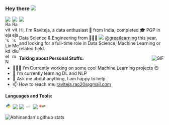 ### Hey there <img src="https://media.giphy.com/media/hvRJCLFzcasrR4ia7z/giphy.gif" width="25px">

<a href="https://www.linkedin.com/in/raviteja-m-028962182/">
  <img align="left" alt="Raviteja's LinkdeIN" width="22px" src="https://cdn.jsdelivr.net/npm/simple-icons@v3/icons/linkedin.svg" />


</a>
<a href="https://www.kaggle.com/ravitejarao">
  <img align="left" alt="Raviteja's Medium" width="22px" src="https://cdn.jsdelivr.net/npm/simple-icons@v3/icons/kaggle.svg" />
</a>

![](https://visitor-badge.glitch.me/badge?page_id=abhinandanrai.abhinandanrai)

Hi, I'm Raviteja, a data enthusiast 🚀 from India, completed 🎓 PGP in Data Science & Engineering from 🙍🏽‍♂️ <code><img height="20" src="https://d9jmtjs5r4cgq.cloudfront.net/images/branding/greatlearning-brand.png"></code> [@greatlearning](https://www.greatlearning.in/) this year, and looking for a full-time role in Data Science, Machine Learning or related field.

<img align="right" alt="GIF" src="https://media.giphy.com/media/l4JzdwJ33hz12Gw6s/giphy.gif" />

**Talking about Personal Stuffs:**
- 👨🏽‍💻 I’m Currently working on some cool Machine Learning projects :wink:
- 🌱 I’m currently learning DL and NLP
- 💬 Ask me about anything, I am happy to help
- 📫 How to reach me: raviteja.rao20@gmail.com

**Languages and Tools:**   

<code><img height="20" src="https://raw.githubusercontent.com/github/explore/80688e429a7d4ef2fca1e82350fe8e3517d3494d/topics/python/python.png"></code>
<code><img height="20" src="https://scikit-learn.org/stable/_static/scikit-learn-logo-small.png"></code>
<code><img height="20" src="https://matplotlib.org/_static/logo2_compressed.svg"></code>
<code><img height="20" src="https://raw.githubusercontent.com/github/explore/80688e429a7d4ef2fca1e82350fe8e3517d3494d/topics/mysql/mysql.png"></code>
<code><img height="20" src="https://cdns.tblsft.com/sites/all/themes/tabwat/logo.png"></code>
<code><img height="20" src="https://raw.githubusercontent.com/github/explore/80688e429a7d4ef2fca1e82350fe8e3517d3494d/topics/git/git.png"></code>

![Abhinandan's github stats](https://github-readme-stats.vercel.app/api?username=abhinandanrai&show_icons=true&hide_border=true)
